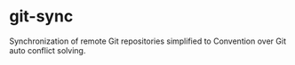 # git-sync
Synchronization of remote Git repositories simplified to Convention over Git auto conflict solving.
